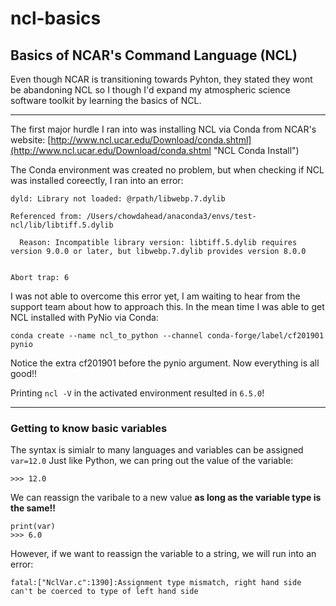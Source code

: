 # ncl-basics
Basics of NCAR's Command Language (NCL)
---

Even though NCAR is transitioning towards Pyhton, they stated they wont be abandoning NCL so I though I'd expand my atmospheric science software toolkit by learning the basics of NCL.

---

The first major hurdle I ran into was installing NCL via Conda from NCAR's website: [http://www.ncl.ucar.edu/Download/conda.shtml](http://www.ncl.ucar.edu/Download/conda.shtml "NCL Conda Install")

The Conda environment was created no problem, but when checking if NCL was installed coreectly, I ran into an error:
```
dyld: Library not loaded: @rpath/libwebp.7.dylib

Referenced from: /Users/chowdahead/anaconda3/envs/test-ncl/lib/libtiff.5.dylib

  Reason: Incompatible library version: libtiff.5.dylib requires version 9.0.0 or later, but libwebp.7.dylib provides version 8.0.0


Abort trap: 6
```

I was not able to overcome this error yet, I am waiting to hear from the support team about how to approach this. In the mean time I was able to get NCL installed with PyNio via Conda:
```
conda create --name ncl_to_python --channel conda-forge/label/cf201901 pynio
```

Notice the extra cf201901 before the pynio argument. Now everything is all good!!

Printing ```ncl -V``` in the activated environment resulted in ```6.5.0```!

---

### Getting to know basic variables

The syntax is simialr to many languages and variables can be assigned
```var=12.0```
Just like Python, we can pring out the value of the variable:
```print(var)
>>> 12.0
```
We can reassign the varibale to a new value <strong>as long as the variable type is the same!!</strong>
```var=6.0
print(var)
>>> 6.0
```
However, if we want to reassign the variable to a string, we will run into an error:
```var="houseboat"
fatal:["NclVar.c":1390]:Assignment type mismatch, right hand side can't be coerced to type of left hand side
```


